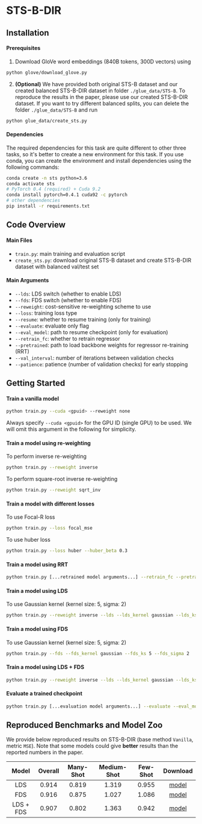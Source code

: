 # STS-B-DIR
## Installation

#### Prerequisites

1. Download GloVe word embeddings (840B tokens, 300D vectors) using

```bash
python glove/download_glove.py
```

2. __(Optional)__ We have provided both original STS-B dataset and our created balanced STS-B-DIR dataset in folder `./glue_data/STS-B`. To reproduce the results in the paper, please use our created STS-B-DIR dataset. If you want to try different balanced splits, you can delete the folder `./glue_data/STS-B` and run

```bash
python glue_data/create_sts.py
```

#### Dependencies

The required dependencies for this task are quite different to other three tasks, so it's better to create a new environment for this task. If you use conda, you can create the environment and install dependencies using the following commands:

```bash
conda create -n sts python=3.6
conda activate sts
# PyTorch 0.4 (required) + Cuda 9.2
conda install pytorch=0.4.1 cuda92 -c pytorch
# other dependencies
pip install -r requirements.txt
```

## Code Overview

#### Main Files

- `train.py`: main training and evaluation script
- `create_sts.py`: download original STS-B dataset and create STS-B-DIR dataset with balanced val/test set 

#### Main Arguments

- `--lds`: LDS switch (whether to enable LDS)
- `--fds`: FDS switch (whether to enable FDS)
- `--reweight`: cost-sensitive re-weighting scheme to use
- `--loss`: training loss type
- `--resume`: whether to resume training (only for training)
- `--evaluate`: evaluate only flag
- `--eval_model`: path to resume checkpoint (only for evaluation)
- `--retrain_fc`: whether to retrain regressor
- `--pretrained`: path to load backbone weights for regressor re-training (RRT)
- `--val_interval`: number of iterations between validation checks
- `--patience`: patience (number of validation checks) for early stopping

## Getting Started

#### Train a vanilla model

```bash
python train.py --cuda <gpuid> --reweight none
```

Always specify `--cuda <gpuid>` for the GPU ID (single GPU) to be used. We will omit this argument in the following for simplicity.

#### Train a model using re-weighting

To perform inverse re-weighting

```bash
python train.py --reweight inverse
```

To perform square-root inverse re-weighting

```bash
python train.py --reweight sqrt_inv
```

#### Train a model with different losses

To use Focal-R loss

```bash
python train.py --loss focal_mse
```

To use huber loss

```bash
python train.py --loss huber --huber_beta 0.3
```

#### Train a model using RRT

```bash
python train.py [...retrained model arguments...] --retrain_fc --pretrained <path_to_pretrained_ckpt>
```

#### Train a model using LDS

To use Gaussian kernel (kernel size: 5, sigma: 2)

```bash
python train.py --reweight inverse --lds --lds_kernel gaussian --lds_ks 5 --lds_sigma 2
```

#### Train a model using FDS

To use Gaussian kernel (kernel size: 5, sigma: 2)

```bash
python train.py --fds --fds_kernel gaussian --fds_ks 5 --fds_sigma 2
```

#### Train a model using LDS + FDS

```bash
python train.py --reweight inverse --lds --lds_kernel gaussian --lds_ks 5 --lds_sigma 2 --fds --fds_kernel gaussian --fds_ks 5 --fds_sigma 2
```

#### Evaluate a trained checkpoint

```bash
python train.py [...evaluation model arguments...] --evaluate --eval_model <path_to_evaluation_ckpt>
```

## Reproduced Benchmarks and Model Zoo

We provide below reproduced results on STS-B-DIR (base method `Vanilla`, metric `MSE`).
Note that some models could give **better** results than the reported numbers in the paper.

|   Model   | Overall | Many-Shot | Medium-Shot | Few-Shot | Download |
| :-------: | :-----: | :-------: | :---------: | :------: | :------: |
|    LDS    |  0.914  |   0.819   |    1.319    |   0.955  | [model](https://drive.google.com/file/d/1CVyycq0OMgD9N9gJX5UDcfpRaJdZBjzo/view?usp=sharing) |
|    FDS    |  0.916  |   0.875   |    1.027    |   1.086  | [model](https://drive.google.com/file/d/13e-1kd-KQrzFFVrJp1FeNDIBwUp3qtYx/view?usp=sharing) |
| LDS + FDS |  0.907  |   0.802   |    1.363    |   0.942  | [model](https://drive.google.com/file/d/1kb_GV2coJRK_o9OxnMcxchq1EKOcpx-h/view?usp=sharing) |